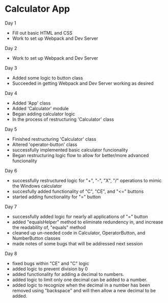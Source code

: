 # Calculator App

Day 1

- Fill out basic HTML and CSS
- Work to set up Webpack and Dev Server

Day 2

- Work to set up Webpack and Dev Server

Day 3

- Added some logic to button class
- Succeeded in getting Webpack and Dev Server working as desired

Day 4

- Added 'App' class
- Added 'Calculator' module
- Began adding calculator logic
- In the process of restructuring 'Calculator' class

Day 5

- Finished restructuring 'Calculator' class
- Altered 'operator-button' class
- successfully implemented basic calculator funcionality
- Began restructuring logic flow to allow for better/more advanced funcionality

Day 6

- successfully restructured logic for "+", "-", "X", "/" operations to mimic the Windows calculator
- succesfully added functionality of "C", "CE", and "<=" buttons
- started adding functionality for "=" button

Day 7

- successfully added logic for nearly all applications of "=" button
- added "equalsHelper" method to eliminate redundency in, and increase the readability of, "equals" method
- cleaned up un-needed code in Calculator, OperatorButton, and NumberButton classes
- made notes of some bugs that will be addressed next session

Day 8

- fixed bugs within "CE" and "C" logic
- added logic to prevent division by 0
- added functionality for adding a decimal to numbers.
- added logic to limit only one decimal can be added to a number.
- added logic to recognize when the decimal in a number has been removed using "backspace" and will then allow a new decimal to be added.
